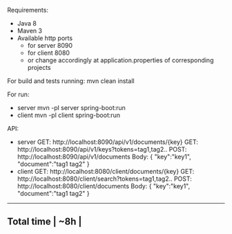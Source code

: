 Requirements:
- Java 8
- Maven 3
- Available http ports
    - for server 8090
    - for client 8080
    - or change accordingly at application.properties of corresponding projects

For build and tests running:
mvn clean install

For run:
- server
    mvn -pl server spring-boot:run
- client
    mvn -pl client spring-boot:run

API:
- server
    GET: http://localhost:8090/api/v1/documents/{key}
    GET: http://localhost:8090/api/v1/keys?tokens=tag1,tag2..
    POST: http://localhost:8090/api/v1/documents
        Body:
        {
          "key":"key1",
          "document":"tag1 tag2"
        }
- client
    GET: http://localhost:8080/client/documents/{key}
    GET: http://localhost:8080/client/search?tokens=tag1,tag2..
    POST: http://localhost:8080/client/documents
        Body:
        {
          "key":"key1",
          "document":"tag1 tag2"
        }

------------------
Total time  | ~8h |
------------------
